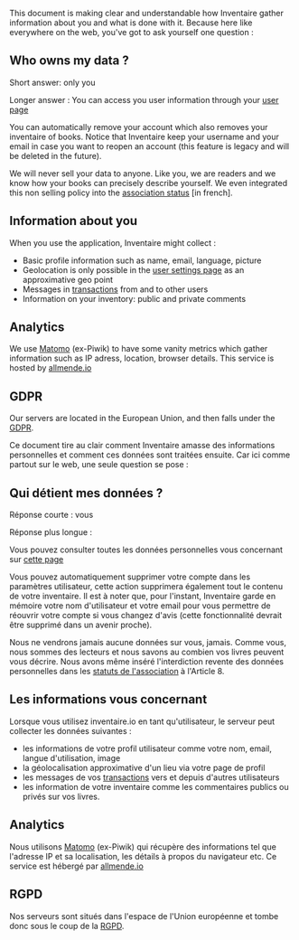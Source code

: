 <!-- LANG:EN, title="Privacy"-->

This document is making clear and understandable how Inventaire gather information about you and what is done with it. Because here like everywhere on the web, you've got to ask yourself one question : 

## Who owns my data ?

Short answer: only you

Longer answer : 
You can access you user information through your [user page](https://inventaire.io/api/user/)

You can automatically remove your account which also removes your inventaire of books. Notice that Inventaire keep your username and your email in case you want to reopen an account (this feature is legacy and will be deleted in the future).

We will never sell your data to anyone. Like you, we are readers and we know how your books can precisely describe yourself. We even integrated this non selling policy into the [association status](Association) [in french].

## Information about you
When you use the application, Inventaire might collect :

- Basic profile information such as name, email, language, picture
- Geolocation is only possible in the [user settings page](https://inventaire.io/settings/profile) as an approximative geo point
- Messages in [transactions](https://inventaire.io/transactions) from and to other users
- Information on your inventory: public and private comments

## Analytics
We use [Matomo](https://matomo.org) (ex-Piwik) to have some vanity metrics which gather information such as IP adress, location, browser details. This service is hosted by [allmende.io](allmende.io)

## GDPR
Our servers are located in the European Union, and then falls under the [GDPR](https://en.wikipedia.org/wiki/General_Data_Protection_Regulation).


<!-- LANG:FR, title="Vie privée"-->

Ce document tire au clair comment Inventaire amasse des informations personnelles et comment ces données sont traitées ensuite. Car ici comme partout sur le web, une seule question se pose :

## Qui détient mes données ?

Réponse courte : vous

Réponse plus longue : 

Vous pouvez consulter toutes les données personnelles vous concernant sur [cette page](https://inventaire.io/api/user/)

Vous pouvez automatiquement supprimer votre compte dans les paramètres utilisateur, cette action supprimera également tout le contenu de votre inventaire. Il est à noter que, pour l'instant, Inventaire garde en mémoire votre nom d'utilisateur et votre email pour vous permettre de réouvrir votre compte si vous changez d'avis (cette fonctionnalité devrait être supprimé dans un avenir proche).

Nous ne vendrons jamais aucune données sur vous, jamais. Comme vous, nous sommes des lecteurs et nous savons au combien vos livres peuvent vous décrire. Nous avons même inséré l'interdiction revente des données personnelles dans les [statuts de l'association](Association) à l'Article 8.

## Les informations vous concernant
Lorsque vous utilisez inventaire.io en tant qu'utilisateur, le serveur peut collecter les données suivantes :

- les informations de votre profil utilisateur comme votre nom, email, langue d'utilisation, image
- la géolocalisation approximative d'un lieu via votre page de profil
- les messages de vos [transactions](https://inventaire.io/transactions) vers et depuis d'autres utilisateurs
- les information de votre inventaire comme les commentaires publics ou privés sur vos livres.

## Analytics
Nous utilisons [Matomo](https://matomo.org) (ex-Piwik) qui récupère des informations tel que l'adresse IP et sa localisation, les détails à propos du navigateur etc. Ce service est hébergé par [allmende.io](allmende.io)

## RGPD
Nos serveurs sont situés dans l'espace de l'Union européenne et tombe donc sous le coup de la [RGPD](https://fr.wikipedia.org/wiki/R%C3%A8glement_g%C3%A9n%C3%A9ral_sur_la_protection_des_donn%C3%A9es).